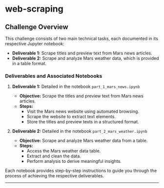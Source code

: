 # web-scraping

## Challenge Overview

This challenge consists of two main technical tasks, each documented in its respective Jupyter notebook:

* **Deliverable 1:** Scrape titles and preview text from Mars news articles.
* **Deliverable 2:** Scrape and analyze Mars weather data, which is provided in a table format.

### Deliverables and Associated Notebooks

1. **Deliverable 1:** Detailed in the notebook `part_1_mars_news.ipynb`
   - **Objective:** Scrape the titles and preview text from Mars news articles.
   - **Steps:**
     - Visit the Mars news website using automated browsing.
     - Scrape the website to extract text elements.
     - Store the titles and preview texts in a structured format.

2. **Deliverable 2:** Detailed in the notebook `part_2_mars_weather.ipynb`
   - **Objective:** Scrape and analyze Mars weather data from a table.
   - **Steps:**
     - Access the Mars weather data table.
     - Extract and clean the data.
     - Perform analysis to derive meaningful insights.

Each notebook provides step-by-step instructions to guide you through the process of achieving the respective deliverables. 

---